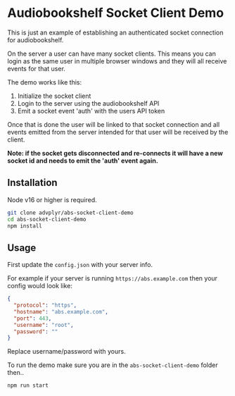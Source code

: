 # Audiobookshelf Socket Client Demo

This is just an example of establishing an authenticated socket connection for audiobookshelf.

On the server a user can have many socket clients. This means you can login as the same user in multiple browser windows and they will all receive events for that user.

The demo works like this:

1. Initialize the socket client
2. Login to the server using the audiobookshelf API
3. Emit a socket event 'auth' with the users API token

Once that is done the user will be linked to that socket connection and all events emitted from the server intended for that user will be received by the client.

**Note: if the socket gets disconnected and re-connects it will have a new socket id and needs to emit the 'auth' event again.**

## Installation

Node v16 or higher is required.

```bash
git clone advplyr/abs-socket-client-demo
cd abs-socket-client-demo
npm install
```

## Usage

First update the `config.json` with your server info.

For example if your server is running `https://abs.example.com` then your config would look like:
```json
{
  "protocol": "https",
  "hostname": "abs.example.com",
  "port": 443,
  "username": "root",
  "password": ""
}
```
Replace username/password with yours.

To run the demo make sure you are in the `abs-socket-client-demo` folder then..

```bash
npm run start
```
